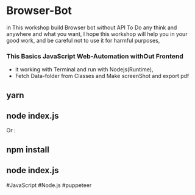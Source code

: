 # Browser-Bot

in This workshop build Browser bot without API To Do any think and anywhere and what you want,
I hope this workshop will help you in your good work, and be careful not to use it for harmful purposes,



###  This Basics JavaScript Web-Automation  withOut Frontend  ###


* it working with Terminal and run with Nodejs(Runtime),
* Fetch Data-folder from Classes and Make screenShot and export pdf



## yarn 
## node index.js

Or :
## npm install 
## node index.js



#JavaScript
#Node.js
#puppeteer
